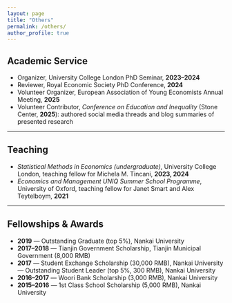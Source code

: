 ```yaml
---
layout: page
title: "Others"
permalink: /others/
author_profile: true
---
```



## Academic Service

- Organizer, University College London PhD Seminar, **2023–2024**  
- Reviewer, Royal Economic Society PhD Conference, **2024**  
- Volunteer Organizer, European Association of Young Economists Annual Meeting, **2025**  
- Volunteer Contributor, *Conference on Education and Inequality* (Stone Center, **2025**): authored social media threads and blog summaries of presented research  

---

## Teaching

- *Statistical Methods in Economics (undergraduate)*, University College London, teaching fellow for Michela M. Tincani, **2023, 2024**  
- *Economics and Management UNIQ Summer School Programme*, University of Oxford, teaching fellow for Janet Smart and Alex Teytelboym, **2021**

---

## Fellowships & Awards

- **2019** — Outstanding Graduate (top 5%), Nankai University  
- **2017–2018** — Tianjin Government Scholarship, Tianjin Municipal Government (8,000 RMB)  
- **2017** — Student Exchange Scholarship (30,000 RMB), Nankai University  
  — Outstanding Student Leader (top 5%, 300 RMB), Nankai University  
- **2016–2017** — Woori Bank Scholarship (3,000 RMB), Nankai University  
- **2015–2016** — 1st Class School Scholarship (5,000 RMB), Nankai University
